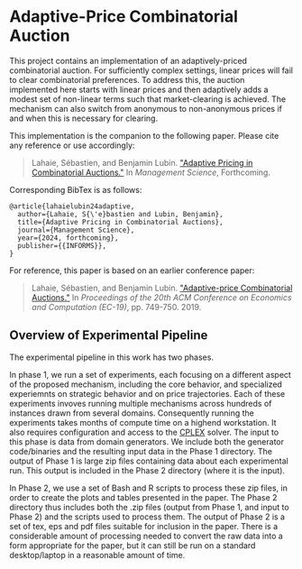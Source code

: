 # Adaptive-Price Combinatorial Auction

This project contains an implementation of an adaptively-priced combinatorial auction.  For sufficiently
complex settings, linear prices will fail to clear combinatorial preferences.  To address this, the auction
implemented here starts with linear prices and then adaptively adds a modest set of non-linear terms such that market-clearing
is achieved.  The mechanism can also switch from anonymous to non-anonymous prices if and when this is necessary for
clearing.

This implementation is the companion to the following paper.
Please cite any reference or use accordingly:

> Lahaie, Sébastien, and Benjamin Lubin. ["Adaptive Pricing in Combinatorial Auctions."]() In _Management Science_, Forthcoming.

Corresponding BibTex is as follows:

```
@article{lahaielubin24adaptive,
  author={Lahaie, S{\'e}bastien and Lubin, Benjamin},
  title={Adaptive Pricing in Combinatorial Auctions},
  journal={Management Science},
  year={2024, forthcoming},
  publisher={{INFORMS}},
}
```

For reference, this paper is based on an earlier conference paper:

> Lahaie, Sébastien, and Benjamin Lubin. ["Adaptive-price Combinatorial Auctions."](https://dl.acm.org/doi/abs/10.1145/3328526.3329615) In _Proceedings of the 20th ACM Conference on Economics and Computation (EC-19)_, pp. 749-750. 2019.



## Overview of Experimental Pipeline

The experimental pipeline in this work has two phases.

In phase 1, we run a set of experiments, each focusing on a
different aspect of the proposed mechanism, including the core
behavior, and specialized experiemnts on strategic behavior and on
price trajectories.  Each of these experiments invoves running
multiple mechanisms across hundreds of instances drawn from several
domains.  Consequently running the experiments takes months of compute
time on a highend workstation.  It also requires configuration and access to the
[CPLEX](https://www.ibm.com/products/ilog-cplex-optimization-studio)
solver.  The input to this phase is data from domain generators.  We
include both the generator code/binaries and the resulting input data 
in the Phase 1 directory.  The output of Phase 1 is large zip files
containing data about each experimental run.  This output is
included in the Phase 2 directory (where it is the input).

In Phase 2, we use a set of Bash and R scripts to
process these zip files, in order to create the plots and tables
presented in the paper.  The Phase 2 directory thus includes both the 
.zip files (output from Phase 1, and input to Phase 2) and the
scripts used to process them.  The output of Phase 2 is a set of 
tex, eps and pdf files suitable for inclusion in the paper.  There 
is a considerable amount of processing needed to convert the raw
data into a form appropriate for the paper, but it can still be 
run on a standard desktop/laptop in a reasonable amount of time.
